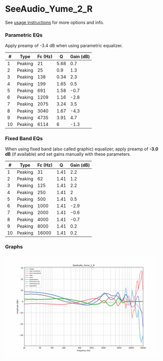 # SeeAudio_Yume_2_R
See [usage instructions](https://github.com/jaakkopasanen/AutoEq#usage) for more options and info.

### Parametric EQs
Apply preamp of -3.4 dB when using parametric equalizer.

|   # | Type    |   Fc (Hz) |    Q |   Gain (dB) |
|-----|---------|-----------|------|-------------|
|   1 | Peaking |        21 | 5.68 |         0.7 |
|   2 | Peaking |        25 | 0.9  |         1.3 |
|   3 | Peaking |       138 | 0.34 |         2.3 |
|   4 | Peaking |       199 | 1.65 |         0.5 |
|   5 | Peaking |       691 | 1.58 |        -0.7 |
|   6 | Peaking |      1209 | 1.16 |        -2.8 |
|   7 | Peaking |      2075 | 3.24 |         3.5 |
|   8 | Peaking |      3040 | 1.67 |        -4.3 |
|   9 | Peaking |      4735 | 3.91 |         4.7 |
|  10 | Peaking |      6114 | 6    |        -1.3 |

### Fixed Band EQs
When using fixed band (also called graphic) equalizer, apply preamp of **-3.0 dB** (if available) and set gains manually with these parameters.

|   # | Type    |   Fc (Hz) |    Q |   Gain (dB) |
|-----|---------|-----------|------|-------------|
|   1 | Peaking |        31 | 1.41 |         2.2 |
|   2 | Peaking |        62 | 1.41 |         1.2 |
|   3 | Peaking |       125 | 1.41 |         2.2 |
|   4 | Peaking |       250 | 1.41 |         2   |
|   5 | Peaking |       500 | 1.41 |         0.5 |
|   6 | Peaking |      1000 | 1.41 |        -2.9 |
|   7 | Peaking |      2000 | 1.41 |        -0.6 |
|   8 | Peaking |      4000 | 1.41 |        -0.7 |
|   9 | Peaking |      8000 | 1.41 |         0.2 |
|  10 | Peaking |     16000 | 1.41 |         0.2 |

### Graphs
![](./SeeAudio_Yume_2_R.png)
